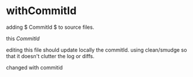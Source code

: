 # withCommitId
adding $ CommitId $ to source files.

this $CommitId$

editing this file should update locally the commitId.
using clean/smudge so that it doesn't clutter the log or diffs.


changed with commitid

